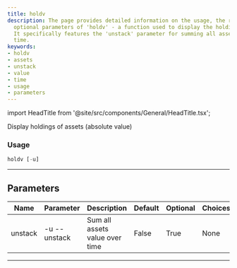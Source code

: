 ```yaml
---
title: holdv
description: The page provides detailed information on the usage, the required and
  optional parameters of 'holdv' - a function used to display the holdings of assets.
  It specifically features the 'unstack' parameter for summing all assets value over
  time.
keywords:
- holdv
- assets
- unstack
- value
- time
- usage
- parameters
---
```


import HeadTitle from '@site/src/components/General/HeadTitle.tsx';

<HeadTitle title="portfolio /holdv - Reference | OpenBB Terminal Docs" />

Display holdings of assets (absolute value)

### Usage

```python wordwrap
holdv [-u]
```

---

## Parameters

| Name | Parameter | Description | Default | Optional | Choices |
| ---- | --------- | ----------- | ------- | -------- | ------- |
| unstack | -u  --unstack | Sum all assets value over time | False | True | None |

---
